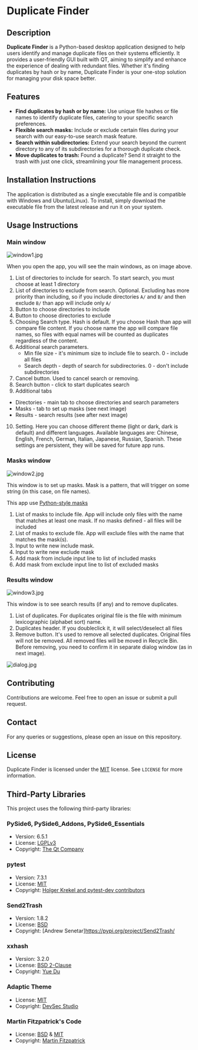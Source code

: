 # Duplicate Finder

## Description

**Duplicate Finder** is a Python-based desktop application designed to help users identify and manage duplicate files on
their systems efficiently. It provides a user-friendly GUI built with QT, aiming to simplify and enhance the experience
of dealing with redundant files. Whether it's finding duplicates by hash or by name, Duplicate Finder is your one-stop
solution for managing your disk space better.

## Features

- **Find duplicates by hash or by name:** Use unique file hashes or file names to identify duplicate files, catering to
  your specific search preferences.
- **Flexible search masks:** Include or exclude certain files during your search with our easy-to-use search mask
  feature.
- **Search within subdirectories:** Extend your search beyond the current directory to any of its subdirectories for a
  thorough duplicate check.
- **Move duplicates to trash:** Found a duplicate? Send it straight to the trash with just one click, streamlining your
  file management process.

## Installation Instructions

The application is distributed as a single executable file and is compatible with Windows and Ubuntu(Linux). To install,
simply download the executable file from the latest release and run it on your system.

## Usage Instructions

### Main window

![window1.jpg](usage_images/window1.jpg)

When you open the app, you will see the main windows, as on image above.

1. List of directories to include for search. To start search, you must choose at least 1 directory
2. List of directories to exclude from search. Optional. Excluding has more priority than including, so if you include
   directories `A/` and `B/` and then exclude `B/` than app will include only `A/`
3. Button to choose directories to include
4. Button to choose directories to exclude
5. Choosing Search type. Hash is default. If you choose Hash than app will compare file content. If you choose name the
   app will compare file names, so files with equal names will be counted as duplicates regardless of the content.
6. Additional search parameters.
    - Min file size - it's minimum size to include file to search. 0 - include all files
    - Search depth - depth of search for subdirectories. 0 - don't include subdirectories
7. Cancel button. Used to cancel search or removing.
8. Search button - click to start duplicates search
9. Additional tabs

- Directories - main tab to choose directories and search parameters
- Masks - tab to set up masks (see next image)
- Results - search results (see after next image)

10. Setting. Here you can choose different theme (light or dark, dark is default) and different languages. Available
    languages are: Chinese, English, French, German, Italian, Japanese, Russian, Spanish. These settings are persistent,
    they will be saved for future app runs.

### Masks window

![window2.jpg](usage_images/window2.jpg)

This window is to set up masks. Mask is a pattern, that will trigger on some string (in this case, on file names).

This app use [Python-style masks](https://docs.python.org/3/howto/regex.html)

1. List of masks to include file. App will include only files with the name that matches at least one mask. If no masks
   defined - all files will be included
2. List of masks to exclude file. App will exclude files with the name that matches the mask(s).
3. Input to write new include mask.
4. Input to write new exclude mask
5. Add mask from include input line to list of included masks
6. Add mask from exclude input line to list of excluded masks

### Results window

![window3.jpg](usage_images/window3.jpg)

This window is to see search results (if any) and to remove duplicates.

1. List of duplicates. For duplicates original file is the file with minimum lexicographic (alphabet sort) name.
2. Duplicates header. If you doubleclick it, it will select/deselect all files
3. Remove button. It's used to remove all selected duplicates. Original files will not be removed. All removed files
   will be moved in Recycle Bin. Before removing, you need to confirm it in separate dialog window (as in next image).

![dialog.jpg](usage_images/dialog.jpg)

## Contributing

Contributions are welcome. Feel free to open an issue or submit a pull request.

## Contact

For any queries or suggestions, please open an issue on this repository.

## License

Duplicate Finder is licensed under the [MIT](https://opensource.org/licenses/MIT) license. See `LICENSE` for more
information.

## Third-Party Libraries

This project uses the following third-party libraries:

### PySide6, PySide6_Addons, PySide6_Essentials

- Version: 6.5.1
- License: [LGPLv3](https://www.gnu.org/licenses/lgpl-3.0.html)
- Copyright: [The Qt Company](https://www.qt.io/)

### pytest

- Version: 7.3.1
- License: [MIT](https://opensource.org/licenses/MIT)
- Copyright: [Holger Krekel and pytest-dev contributors](https://pypi.org/project/pytest/)

### Send2Trash

- Version: 1.8.2
- License: [BSD](https://opensource.org/licenses/BSD-2-Clause)
- Copyright: [Andrew Senetar]https://pypi.org/project/Send2Trash/

### xxhash

- Version: 3.2.0
- License: [BSD 2-Clause](https://opensource.org/licenses/BSD-2-Clause)
- Copyright: [Yue Du](https://pypi.org/project/xxhash/)

### Adaptic Theme

- License: [MIT](https://opensource.org/licenses/MIT)
- Copyright: [DevSec Studio](https://qss-stock.devsecstudio.com/)

### Martin Fitzpatrick's Code

- License: [BSD](https://opensource.org/licenses/BSD-2-Clause) & [MIT](https://opensource.org/licenses/MIT)
- Copyright: [Martin Fitzpatrick](https://www.pythonguis.com/authors/martin-fitzpatrick/)